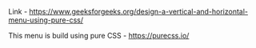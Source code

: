 Link -
https://www.geeksforgeeks.org/design-a-vertical-and-horizontal-menu-using-pure-css/


This menu is build using pure CSS - https://purecss.io/